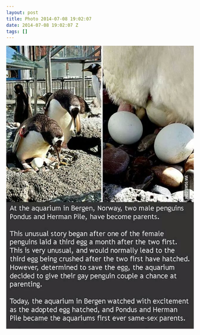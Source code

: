 ```yaml
---
layout: post
title: Photo 2014-07-08 19:02:07
date: 2014-07-08 19:02:07 Z
tags: []
---
```

![](/media/2014/07/91172341256.jpg)
